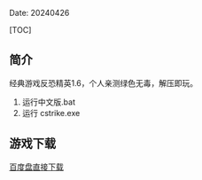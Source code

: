 Date: 20240426


[TOC]


## 简介
经典游戏反恐精英1.6，个人亲测绿色无毒，解压即玩。

1. 运行中文版.bat
2. 运行 cstrike.exe



## 游戏下载


<a class="btn btn-primary" target="_blank"
    href="https://pan.baidu.com/s/1zBWxiA_oIRbkaC9bfgUnZw?pwd=uk44"><span
        class="glyphicon glyphicon-download-alt" aria-hidden="true"></span>
    百度盘直接下载
</a>